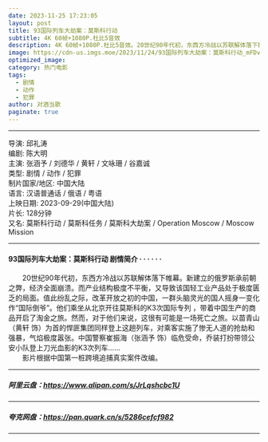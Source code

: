 ```yaml
---
date: 2023-11-25 17:23:05
layout: post
title: 93国际列车大劫案：莫斯科行动
subtitle: 4K 60帧+1080P.杜比5音效
description: 4K 60帧+1080P.杜比5音效。20世纪90年代初，东西方冷战以苏联解体落下帷幕。新建立的俄罗斯承前朝之弊，经济全面崩溃。而产业结构极度不平衡，又导致该国轻工业产品处于极度匮乏的局面。值此纷乱之际，改革开放之初的中国，一群头脑灵光的国人摇身一变化作“国际倒爷”...
image: https://cdn-us.imgs.moe/2023/11/24/93国际列车大劫案：莫斯科行动_mFDvflnt72.webp
optimized_image: 
category: 热门电影
tags:
  - 剧情
  - 动作
  - 犯罪
author: 对酒当歌
paginate: true
---
```


---

导演: 邱礼涛  
编剧: 陈大明  
主演: 张涵予 / 刘德华 / 黄轩 / 文咏珊 / 谷嘉诚  
类型: 剧情 / 动作 / 犯罪  
制片国家/地区: 中国大陆  
语言: 汉语普通话 / 俄语 / 粤语  
上映日期: 2023-09-29(中国大陆)  
片长: 128分钟  
又名: 莫斯科行动 / 莫斯科任务 / 莫斯科大劫案 / Operation Moscow / Moscow Mission  

---

#### 93国际列车大劫案：莫斯科行动 剧情简介 · · · · · ·

　　20世纪90年代初，东西方冷战以苏联解体落下帷幕。新建立的俄罗斯承前朝之弊，经济全面崩溃。而产业结构极度不平衡，又导致该国轻工业产品处于极度匮乏的局面。值此纷乱之际，改革开放之初的中国，一群头脑灵光的国人摇身一变化作“国际倒爷”。他们乘坐从北京开往莫斯科的K3次国际专列 ，带着中国生产的商品开启了淘金之旅。然而，对于他们来说，这很有可能是一场死亡之旅。以苗青山（黄轩 饰）为首的悍匪集团同样登上这趟列车，对乘客实施了惨无人道的抢劫和强暴，气焰极度嚣张。中国警察崔振海（张涵予 饰）临危受命，乔装打扮带领公安小队登上刀光血影的K3次列车……  
　　影片根据中国第一桩跨境追捕真实案件改编。

---

##### 阿里云盘：<https://www.alipan.com/s/JrLqshcbc1U>

---

##### 夸克网盘：<https://pan.quark.cn/s/5286cefcf982>

---
